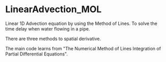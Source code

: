 # LinearAdvection_MOL
Linear 1D Advection equation by using the Method of Lines. To solve the time delay when water flowing in a pipe.

There are three methods to spatial derivative.

The main code learns from "The Numerical Method of Lines Integration of Partial Differential Equations".
